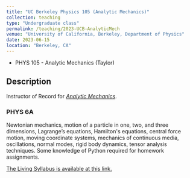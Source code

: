 ```yaml
---
title: "UC Berkeley Physics 105 (Analytic Mechanics)"
collection: teaching
type: "Undergraduate class"
permalink: /teaching/2023-UCB-AnalyticMech
venue: "University of California, Berkeley, Department of Physics"
date: 2023-06-15
location: "Berkeley, CA"
---
```


* PHYS 105 - Analytic Mechanics  (Taylor)

## Description

Instructor of Record for [_Analytic Mechanics_](https://classes.berkeley.edu/content/2023-summer-physics-105-001-lec-001). 

### PHYS 6A

Newtonian mechanics, motion of a particle in one, two, and three dimensions, Lagrange’s equations, Hamilton's equations, central force motion, moving coordinate systems, mechanics of continuous media, oscillations, normal modes, rigid body dynamics, tensor analysis techniques. Some knowledge of Python required for homework assignments. 

[The Living Syllabus is available at this link.](https://docs.google.com/document/d/e/2PACX-1vQa47qRzRbHxKrf4qnESg7JBtP-X4hEXpRaqVIVWEmko4sMziNk7sLTLNknFQc47ImNbgIRMENuOynj/pub)





<!-- Heading 1
======

Heading 2
======

Heading 3
====== -->